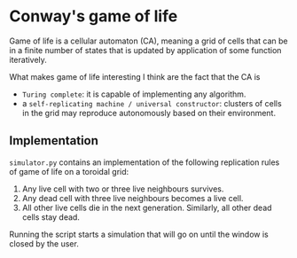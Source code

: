 # Conway's game of life
Game of life is a cellular automaton (CA), meaning a grid of cells that can be in a finite number of states that is updated by application of some function iteratively.

What makes game of life interesting I think are the fact that the CA is
* `Turing complete`: it is capable of implementing any algorithm.
* a `self-replicating machine / universal constructor`: clusters of cells in the grid may reproduce autonomously based on their environment.

## Implementation
`simulator.py` contains an implementation of the following replication rules of game of life on a toroidal grid:

1. Any live cell with two or three live neighbours
survives.
2. Any dead cell with three live neighbours becomes
 a live cell.
3. All other live cells die in the next generation.
Similarly, all other dead cells stay dead.

Running the script starts a simulation that will go on until the window is closed by the user.